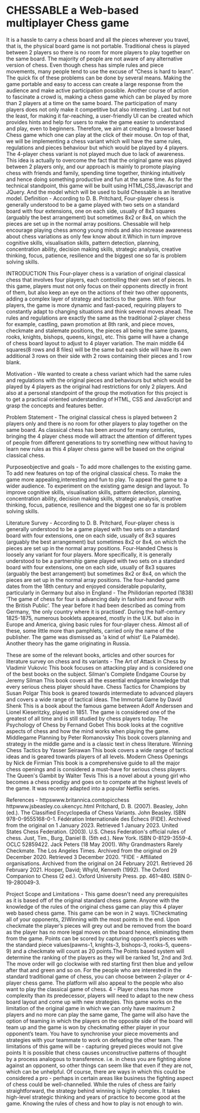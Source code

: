 # CHESSABLE a Web-based multiplayer Chess game


It is a hassle to carry a chess board and all the pieces wherever you travel, that is, the physical board game is not portable. Traditional chess is played between 2 players so there is no room for more players to play together on the same board. The majority of people are not aware of any alternative version of chess. Even though chess has simple rules and piece movements, many people tend to use the excuse of “Chess is hard to learn”.
The quick fix of these problems can be done by several means. Making the game portable and easy to access can create a large response from the audience and make active participation possible. Another course of action to fascinate a crowd is, making a chess game which can be played by more than 2 players at a time on the same board. The participation of many players does not only make it competitive but also interesting . Last but not the least, for making it far-reaching, a user-friendly UI can be created which provides hints and help for users to make the game easier to understand and play, even to beginners.
Therefore, we aim at creating a browser based Chess game which one can play at the click of their mouse. On top of that, we will be implementing a chess variant which will have the same rules, regulations and pieces behaviour but which would be played by 4 players. The 4-player chess variant is not played much due to lack of awareness. This idea is actually to overcome the fact that the original game was played between 2 players only, and our approach is mainly to promote playing chess with friends and family, spending time together, thinking intuitively and hence doing something productive and fun at the same time. As for the technical standpoint, this game will be built using HTML,CSS,Javascript and JQuery. And the model which will be used to build Chessable is an Iterative model.
Definition - According to D. B. Pritchard, Four-player chess is generally understood to be a game played with two sets on a standard board with four extensions, one on each side, usually of 8x3 squares (arguably the best arrangement) but sometimes 8x2 or 8x4, on which the pieces are set up in the normal array positions. 
Chessable will help encourage playing chess among young minds and also increase awareness about chess variations as only few know about it.Which in turn improve cognitive skills, visualisation skills, pattern detection, planning, concentration ability, decision making skills, strategic analysis, creative thinking, focus, patience, resilience and the biggest one so far is problem solving skills.

INTRODUCTION
This Four-player chess is a variation of original classical chess that involves four players, each controlling their own set of pieces. In this game, players must not only focus on their opponents directly in front of them, but also keep an eye on the actions of their two other opponents, adding a complex layer of strategy and tactics to the game. With four players, the game is more dynamic and fast-paced, requiring players to constantly adapt to changing situations and think several moves ahead. 
The rules and regulations are exactly the same as the traditional 2-player chess for example, castling, pawn promotion at 8th rank, and piece moves, checkmate and stalemate positions, the pieces all being the same (pawns, rooks, knights, bishops, queens, kings), etc. 
This game will have a change of chess board layout to adjust to 4 player variation. The main middle 64 squares(8 rows and 8 files) will be the same but each side will have its own additional 3 rows on their side with 2 rows containing their pieces and 1 row blank.

Motivation - 
We wanted to create a chess variant which had the same rules and regulations with the original pieces and behaviours but which would be played by 4 players as the original had restrictions for only 2 players. And also at a personal standpoint of the group the motivation for this project is to get a practical oriented understanding of HTML, CSS and JavaScript and grasp the concepts and features better.

Problem Statement - 
The original classical chess is played between 2 players only and there is no room for other players to play together on the same board. As classical chess has been around for many centuries, bringing the 4 player chess mode will attract the attention of different types of people from different generations to try something new without having to learn new rules as this 4 player chess game will be based on the original classical chess.

Purposeobjective and goals -
To add more challenges to the existing game.
To add new features on top of the original classical chess.
To make the game more appealing,interesting and fun to play.
To appeal the game to a wider audience.
To experiment on the existing game design and layout.
To improve cognitive skills, visualisation skills, pattern detection, planning, concentration ability, decision making skills, strategic analysis, creative thinking, focus, patience, resilience and the biggest one so far is problem solving skills.
  
Literature Survey - 
According to D. B. Pritchard, Four-player chess is generally understood to be a game played with two sets on a standard board with four extensions, one on each side, usually of 8x3 squares (arguably the best arrangement) but sometimes 8x2 or 8x4, on which the pieces are set up in the normal array positions.
Four-Handed Chess is loosely any variant for four players. More specifically, it is generally understood to be a partnership game played with two sets on a standard board with four extensions, one on each side, usually of 8x3 squares (arguably the best arrangement) but sometimes 8x2 or 8x4, on which the pieces are set up in the normal array positions. The four-handed game dates from the 18th century and enjoyed considerable popularity, particularly in Germany but also in England - The Philidorian reported (1838) ‘The game of chess for four is advancing daily in fashion and favour with the British Public’. The year before it had been described as coming from Germany, ‘the only country where it is practised’. During the half-century 1825-1875, numerous booklets appeared, mostly in the U.K. but also in Europe and America, giving basic rules for four-player chess. Almost all of these, some little more than pamphlets, carried only the name of the publisher. The game was dismissed as ‘a kind of whist’ (Le Palamède). Another theory has the game originating in Russia.

These are some of the relevant books, articles and other sources for literature survey on chess and its variants -
The Art of Attack in Chess by Vladimir Vukovic This book focuses on attacking play and is considered one of the best books on the subject.
Silman's Complete Endgame Course by Jeremy Silman This book covers all the essential endgame knowledge that every serious chess player should have.
Chess Tactics for Champions by Susan Polgar This book is geared towards intermediate to advanced players and covers a wide range of tactical ideas.
The Immortal Game by David Shenk This is a book about the famous game between Adolf Anderssen and Lionel Kieseritzky, played in 1851. The game is considered one of the greatest of all time and is still studied by chess players today.
The Psychology of Chess by Fernand Gobet This book looks at the cognitive aspects of chess and how the mind works when playing the game.
Middlegame Planning by Peter Romanovsky This book covers planning and strategy in the middle game and is a classic text in chess literature.
Winning Chess Tactics by Yasser Seirawan This book covers a wide range of tactical ideas and is geared towards players of all levels.
Modern Chess Openings by Nick de Firmian This book is a comprehensive guide to all the major chess openings and is considered a must-have for serious chess players.
The Queen's Gambit by Walter Tevis This is a novel about a young girl who becomes a chess prodigy and goes on to compete at the highest levels of the game. It was recently adapted into a popular Netflix series.

References - 
httpswww.britannica.comtopicchess
httpwww.jsbeasley.co.ukencyc.html
 Pritchard, D. B. (2007). Beasley, John (ed.). The Classified Encyclopedia of Chess Variants. John Beasley. ISBN 978-0-9555168-0-1.
Fédération Internationale des Échecs (FIDE). Archived from the original on 1 January 2023. Retrieved 1 January 2023.
United States Chess Federation. (2003). U.S. Chess Federation's official rules of chess. Just, Tim., Burg, Daniel B. (5th ed.). New York. ISBN 0-8129-3559-4. OCLC 52859422.
Jack Peters (18 May 2001). Why Grandmasters Rarely Checkmate. The Los Angeles Times. Archived from the original on 29 December 2020. Retrieved 3 December 2020.
“FIDE - Affiliated organisations. Archived from the original on 24 February 2021. Retrieved 26 February 2021.
Hooper, David; Whyld, Kenneth (1992). The Oxford Companion to Chess (2 ed.). Oxford University Press. pp. 461–480. ISBN 0-19-280049-3.

Project Scope and Limitations -
This game doesn't need any prerequisites as it is based off of the original standard chess game. Anyone with the knowledge of the rules of the original chess game can play this 4 player web based chess game.
This game can be won in 2 ways.                                                       1)Checkmating all of your opponents, 2)Winning with the most points in the end.
Upon checkmate the player’s pieces will grey out and be removed from the board as the player has no more legal moves on the board hence, eliminating them from the game.
Points can be scored by capturing opponent’s pieces with the standard piece values(pawns-1, knights-3, bishops-3, rooks-5, queens-9) and a checkmate will count as 20 points.The Points based system will determine the ranking of the players as they will be ranked 1st, 2nd and 3rd.
The move order will go clockwise with red starting first then blue and yellow after that and green and so on.
For the people who are interested in the standard traditional game of chess, you can choose between 2-player or 4-player chess game. The platform will  also appeal to the people who also want to play the classical game of chess.
4 - Player chess has more complexity than its predecessor, players will need to adapt to the new chess board layout and come up with new strategies.
This game works on the limitation of the original game in which we can only have maximum 2 players and no more can play the same game, The game will also have the option of teaming in which the players on the opposite side of the board will team up and the game is won by checkmating either player in your opponent’s team. You have to synchronise your piece movements and strategies with your teammate to work on defeating the other team.
The limitations of this game will be - capturing greyed pieces would not give points 
It is possible that chess causes unconstructive patterns of thought by a process analogous to transference. i.e. in chess you are fighting alone against an opponent, so other things can seem like that even if they are not, which can be unhelpful. Of course, there are ways in which this could be considered a pro - perhaps in certain areas like business the fighting aspect of chess could be well-channelled.
While the rules of chess are fairly straightforward, the strategy behind winning is highly complex. It takes high-level strategic thinking and years of practice to become good at the game. Knowing the rules of chess and how to play is not enough to win.
